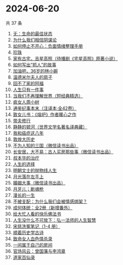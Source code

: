 # 2024-06-20

共 37 条

<!-- BEGIN WEREAD -->
<!-- 最后更新时间 2024-06-20 07:01:06 +0800 -->
1. [无：生命的最佳状态](https://weread.qq.com/web/bookDetail/38c32bd0813ab8eb4g01035c)
1. [为什么我们相信阴谋论](https://weread.qq.com/web/bookDetail/5da32ca0813ab8bc3g015a3c)
1. [如何停止不开心：负面情绪整理手册](https://weread.qq.com/web/bookDetail/d3e326d0813ab8b0cg017513)
1. [珍珠](https://weread.qq.com/web/bookDetail/70432e80813ab8e20g014ad1)
1. [家有古宅，吉星高照（待播剧《宅星高照》原著小说）](https://weread.qq.com/web/bookDetail/da232010813ab8b9eg015227)
1. [如何写出“抓人”的故事](https://weread.qq.com/web/bookDetail/44432c80813ab843dg014a84)
1. [加油吧，36岁的林小婉](https://weread.qq.com/web/bookDetail/87132c10813ab8eb5g01751e)
1. [温德米尔夫人的扇子](https://weread.qq.com/web/bookDetail/3cc32780813ab8eb4g01319a)
1. [回不了家的阿福](https://weread.qq.com/web/bookDetail/c3b328e0813ab89f3g012875)
1. [人生只有一件事](https://weread.qq.com/web/bookDetail/1d932fb0813ab78beg017bc3)
1. [当我们不再理解世界（短经典精选）](https://weread.qq.com/web/bookDetail/c0332960813ab726bg0195c3)
1. [疯女人周小树](https://weread.qq.com/web/bookDetail/e2a32ac0813ab8eb2g015459)
1. [通鉴纪事本末（注译本·全42卷）](https://weread.qq.com/web/bookDetail/aba320b071d0fa39abaeb8a)
1. [致女儿书：《熔炉》作者暖心之作](https://weread.qq.com/web/bookDetail/a5532b80813ab8cc0g014fc8)
1. [带夫修行](https://weread.qq.com/web/bookDetail/8af323d0813ab8a7dg019b10)
1. [静静的顿河（世界文学名著名译典藏）](https://weread.qq.com/web/bookDetail/6a632ed07183b7266a61869)
1. [我和癌症这八年](https://weread.qq.com/web/bookDetail/b0232ae0813ab8d99g018cf8)
1. [敦煌大历史](https://weread.qq.com/web/bookDetail/c4832a70813ab76a1g0188fb)
1. [不为人知的三国（微信读书出品）](https://weread.qq.com/web/bookDetail/84932580813ab87c1g0116af)
1. [长安居，大不易：古人买房那些事（微信读书出品）](https://weread.qq.com/web/bookDetail/3e232bb0813ab882eg0178b9)
1. [叔本华的治疗](https://weread.qq.com/web/bookDetail/3fc3291072937a1c3fcc453)
1. [人生的选择](https://weread.qq.com/web/bookDetail/a4832fb0813ab77b5g0161ff)
1. [明朝文士的抛物线人生](https://weread.qq.com/web/bookDetail/97c32200813ab8d99g019b8c)
1. [月光落在左手上](https://weread.qq.com/web/bookDetail/5a332920813ab70afg017e9b)
1. [婚姻大事（微信读书出品）](https://weread.qq.com/web/bookDetail/d4f32b20813ab87fdg01979d)
1. [月牙儿；断魂枪](https://weread.qq.com/web/bookDetail/e3b327a0813ab7c9fg0183c8)
1. [漫长的一生](https://weread.qq.com/web/bookDetail/fe332ec0813ab8eabg0176c4)
1. [不被支配：为什么我们会被情感绑架？](https://weread.qq.com/web/bookDetail/2c132990813ab8eb0g0100e3)
1. [成何体统：全2册（新增番外）](https://weread.qq.com/web/bookDetail/e19325a0813ab6fefg010a1c)
1. [给大忙人看的快乐佛法书](https://weread.qq.com/web/bookDetail/92b32b00813ab8ba3g016193)
1. [人生没什么不可放下：弘一法师的人生智慧](https://weread.qq.com/web/bookDetail/96432640718c77a0964ad49)
1. [宋慈洗冤笔记（1-4 册）](https://weread.qq.com/web/bookDetail/bea326d0813ab7fcag016618)
1. [顺着历史学古诗](https://weread.qq.com/web/bookDetail/a67322907260a990a67581d)
1. [致命女人血色情杀录](https://weread.qq.com/web/bookDetail/b8e32c70813ab8de0g0161d4)
1. [一间属于自己的房间](https://weread.qq.com/web/bookDetail/aa0327a0813ab8e07g013eb2)
1. [官场风云：曾国藩与李鸿章](https://weread.qq.com/web/bookDetail/84432440813ab8dc1g018c93)
1. [道家百仙录](https://weread.qq.com/web/bookDetail/c42324c0813ab763ag018ab3)
<!-- END WEREAD -->